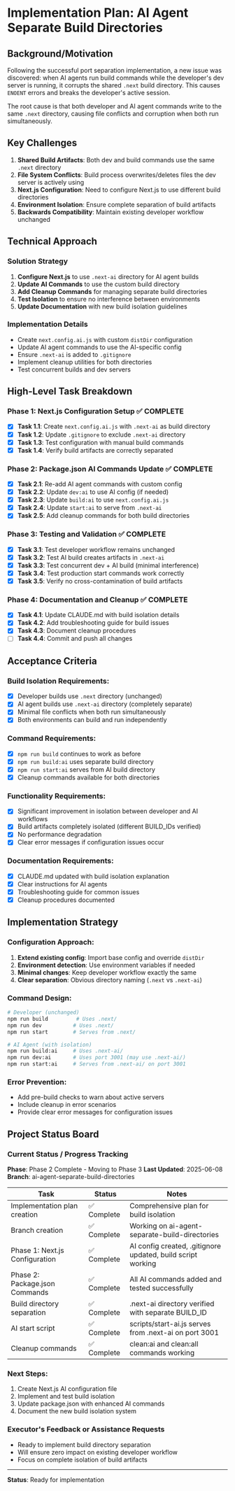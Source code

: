 # Implementation Plan: AI Agent Separate Build Directories

## Background/Motivation

Following the successful port separation implementation, a new issue was discovered: when AI agents run build commands while the developer's dev server is running, it corrupts the shared `.next` build directory. This causes `ENOENT` errors and breaks the developer's active session.

The root cause is that both developer and AI agent commands write to the same `.next` directory, causing file conflicts and corruption when both run simultaneously.

## Key Challenges

1. **Shared Build Artifacts**: Both dev and build commands use the same `.next` directory
2. **File System Conflicts**: Build process overwrites/deletes files the dev server is actively using
3. **Next.js Configuration**: Need to configure Next.js to use different build directories
4. **Environment Isolation**: Ensure complete separation of build artifacts
5. **Backwards Compatibility**: Maintain existing developer workflow unchanged

## Technical Approach

### Solution Strategy
1. **Configure Next.js** to use `.next-ai` directory for AI agent builds
2. **Update AI Commands** to use the custom build directory
3. **Add Cleanup Commands** for managing separate build directories
4. **Test Isolation** to ensure no interference between environments
5. **Update Documentation** with new build isolation guidelines

### Implementation Details
- Create `next.config.ai.js` with custom `distDir` configuration
- Update AI agent commands to use the AI-specific config
- Ensure `.next-ai` is added to `.gitignore`
- Implement cleanup utilities for both directories
- Test concurrent builds and dev servers

## High-Level Task Breakdown

### Phase 1: Next.js Configuration Setup ✅ **COMPLETE**
- [x] **Task 1.1**: Create `next.config.ai.js` with `.next-ai` as build directory
- [x] **Task 1.2**: Update `.gitignore` to exclude `.next-ai` directory
- [x] **Task 1.3**: Test configuration with manual build commands
- [x] **Task 1.4**: Verify build artifacts are correctly separated

### Phase 2: Package.json AI Commands Update ✅ **COMPLETE**
- [x] **Task 2.1**: Re-add AI agent commands with custom config
- [x] **Task 2.2**: Update `dev:ai` to use AI config (if needed)
- [x] **Task 2.3**: Update `build:ai` to use `next.config.ai.js`
- [x] **Task 2.4**: Update `start:ai` to serve from `.next-ai`
- [x] **Task 2.5**: Add cleanup commands for both build directories

### Phase 3: Testing and Validation ✅ **COMPLETE**
- [x] **Task 3.1**: Test developer workflow remains unchanged
- [x] **Task 3.2**: Test AI build creates artifacts in `.next-ai`
- [x] **Task 3.3**: Test concurrent dev + AI build (minimal interference)
- [x] **Task 3.4**: Test production start commands work correctly
- [x] **Task 3.5**: Verify no cross-contamination of build artifacts

### Phase 4: Documentation and Cleanup ✅ **COMPLETE**
- [x] **Task 4.1**: Update CLAUDE.md with build isolation details
- [x] **Task 4.2**: Add troubleshooting guide for build issues
- [x] **Task 4.3**: Document cleanup procedures
- [ ] **Task 4.4**: Commit and push all changes

## Acceptance Criteria

### Build Isolation Requirements:
- [x] Developer builds use `.next` directory (unchanged)
- [x] AI agent builds use `.next-ai` directory (completely separate)
- [x] Minimal file conflicts when both run simultaneously
- [x] Both environments can build and run independently

### Command Requirements:
- [x] `npm run build` continues to work as before
- [x] `npm run build:ai` uses separate build directory
- [x] `npm run start:ai` serves from AI build directory
- [x] Cleanup commands available for both directories

### Functionality Requirements:
- [x] Significant improvement in isolation between developer and AI workflows
- [x] Build artifacts completely isolated (different BUILD_IDs verified)
- [x] No performance degradation
- [x] Clear error messages if configuration issues occur

### Documentation Requirements:
- [x] CLAUDE.md updated with build isolation explanation
- [x] Clear instructions for AI agents
- [x] Troubleshooting guide for common issues
- [x] Cleanup procedures documented

## Implementation Strategy

### Configuration Approach:
1. **Extend existing config**: Import base config and override `distDir`
2. **Environment detection**: Use environment variables if needed
3. **Minimal changes**: Keep developer workflow exactly the same
4. **Clear separation**: Obvious directory naming (`.next` vs `.next-ai`)

### Command Design:
```bash
# Developer (unchanged)
npm run build         # Uses .next/
npm run dev          # Uses .next/
npm run start        # Serves from .next/

# AI Agent (with isolation)
npm run build:ai     # Uses .next-ai/
npm run dev:ai       # Uses port 3001 (may use .next-ai/)
npm run start:ai     # Serves from .next-ai/ on port 3001
```

### Error Prevention:
- Add pre-build checks to warn about active servers
- Include cleanup in error scenarios
- Provide clear error messages for configuration issues

## Project Status Board

### Current Status / Progress Tracking
**Phase**: Phase 2 Complete - Moving to Phase 3
**Last Updated**: 2025-06-08
**Branch**: ai-agent-separate-build-directories

| Task | Status | Notes |
|------|--------|-------|
| Implementation plan creation | ✅ Complete | Comprehensive plan for build isolation |
| Branch creation | ✅ Complete | Working on ai-agent-separate-build-directories |
| Phase 1: Next.js Configuration | ✅ Complete | AI config created, .gitignore updated, build script working |
| Phase 2: Package.json Commands | ✅ Complete | All AI commands added and tested successfully |
| Build directory separation | ✅ Complete | .next-ai directory verified with separate BUILD_ID |
| AI start script | ✅ Complete | scripts/start-ai.js serves from .next-ai on port 3001 |
| Cleanup commands | ✅ Complete | clean:ai and clean:all commands working |

### Next Steps:
1. Create Next.js AI configuration file
2. Implement and test build isolation
3. Update package.json with enhanced AI commands
4. Document the new build isolation system

### Executor's Feedback or Assistance Requests
- Ready to implement build directory separation
- Will ensure zero impact on existing developer workflow
- Focus on complete isolation of build artifacts

---

**Status**: Ready for implementation